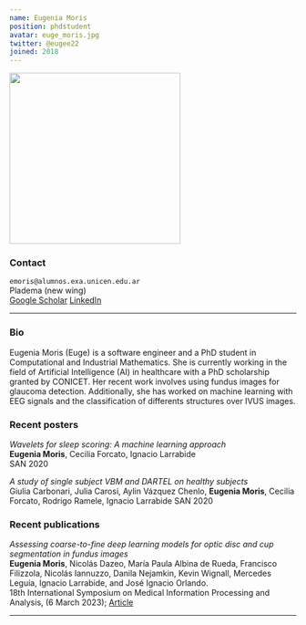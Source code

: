 ```yaml
---
name: Eugenia Moris
position: phdstudent
avatar: euge_moris.jpg
twitter: @eugee22
joined: 2018
---
```


<img width="300" src="{{site.baseurl}}/images/people/{{page.avatar}}" data-action="zoom">

### Contact

<i class="fa fa-envelope-o"></i>  `emoris@alumnos.exa.unicen.edu.ar`<br>
<i class="fa fa-building"></i> Pladema (new wing) <br>
<i class="fa fa-bar-chart"></i> [Google Scholar](https://scholar.google.com/citations?hl=es&user=krc21eUAAAAJ)
<i class="fa fa-bar-chart"></i> [LinkedIn](https://www.linkedin.com/in/eugenia-moris-480a55162)

<hr>

### Bio

Eugenia Moris (Euge) is a software engineer and a PhD student in Computational and Industrial Mathematics. She is currently working in the field of Artificial Intelligence (AI) in healthcare with a PhD scholarship granted by CONICET. Her recent work involves using fundus images for glaucoma detection. Additionally, she has worked on machine learning with EEG signals and the classification of differents structures over IVUS images.

### Recent posters

_Wavelets for sleep scoring: A machine learning approach_<br>
**Eugenia Moris**, Cecilia Forcato, Ignacio Larrabide<br>
SAN 2020

_A study of single subject VBM and DARTEL on healthy subjects_<br>
Giulia Carbonari, Julia Carosi, Aylin Vázquez Chenlo, **Eugenia Moris**, Cecilia Forcato, Rodrigo Ramele, Ignacio Larrabide
SAN 2020

### Recent publications

_Assessing coarse-to-fine deep learning models for optic disc and cup segmentation in fundus images_<br>
**Eugenia Moris**, Nicolás Dazeo, María Paula Albina de Rueda, Francisco Filizzola, Nicolás Iannuzzo, Danila Nejamkin, Kevin Wignall, Mercedes Leguía, Ignacio Larrabide, and José Ignacio Orlando.<br>
18th International Symposium on Medical Information Processing and Analysis, (6 March 2023); [Article](https://doi.org/10.1117/12.2670093)

<hr>
